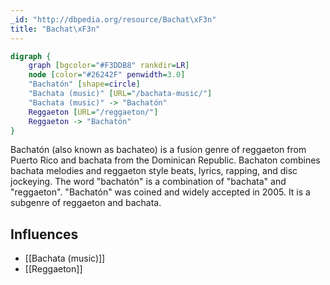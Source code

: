```yaml
---
_id: "http://dbpedia.org/resource/Bachat\xF3n"
title: "Bachat\xF3n"
---
```


```dot
digraph {
	graph [bgcolor="#F3DDB8" rankdir=LR]
	node [color="#26242F" penwidth=3.0]
	"Bachatón" [shape=circle]
	"Bachata (music)" [URL="/bachata-music/"]
	"Bachata (music)" -> "Bachatón"
	Reggaeton [URL="/reggaeton/"]
	Reggaeton -> "Bachatón"
}
```

Bachatón (also known as bachateo) is a fusion genre of reggaeton from Puerto Rico and bachata from the Dominican Republic. Bachaton combines bachata melodies and reggaeton style beats, lyrics, rapping, and disc jockeying. The word "bachatón" is a combination of "bachata" and "reggaeton". "Bachatón" was coined and widely accepted in 2005. It is a subgenre of reggaeton and bachata.

## Influences

- [[Bachata (music)]]
- [[Reggaeton]]
